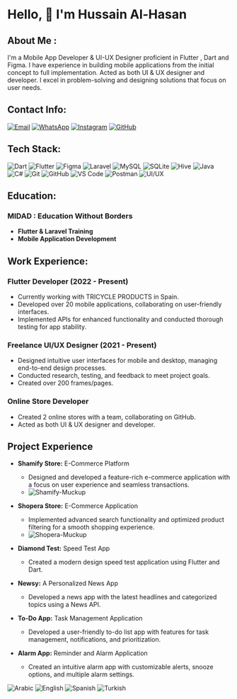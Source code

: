 # Hello, 👋 I'm Hussain Al-Hasan

## About Me :
I'm a Mobile App Developer & UI-UX Designer proficient in Flutter , Dart and Figma. I have experience in building mobile applications from the initial concept to full implementation. Acted as both UI & UX designer and developer. I excel in problem-solving and designing solutions that focus on user needs.

## Contact Info:
[![Email](https://img.shields.io/badge/Email-D14836?style=for-the-badge&logo=gmail&logoColor=white)](mailto:itsf4sam@gmail.com)
[![WhatsApp](https://img.shields.io/badge/WhatsApp-25D366?style=for-the-badge&logo=whatsapp&logoColor=white)](https://wa.me/9647827382828)
[![Instagram](https://img.shields.io/badge/Instagram-E4405F?style=for-the-badge&logo=instagram&logoColor=white)](https://www.instagram.com/f4sam/)
[![GitHub](https://img.shields.io/badge/GitHub-181717?style=for-the-badge&logo=github&logoColor=white)](https://github.com/i4sam)

## Tech Stack:
![Dart](https://img.shields.io/badge/Dart-0175C2?style=for-the-badge&logo=dart&logoColor=white)
![Flutter](https://img.shields.io/badge/Flutter-02569B?style=for-the-badge&logo=flutter&logoColor=white)
![Figma](https://img.shields.io/badge/Figma-F24E1E?style=for-the-badge&logo=figma&logoColor=white)
![Laravel](https://img.shields.io/badge/Laravel-FF2D20?style=for-the-badge&logo=laravel&logoColor=white)
![MySQL](https://img.shields.io/badge/MySQL-4479A1?style=for-the-badge&logo=mysql&logoColor=white)
![SQLite](https://img.shields.io/badge/SQLite-003B57?style=for-the-badge&logo=sqlite&logoColor=white)
![Hive](https://img.shields.io/badge/Hive-FFDB4F?style=for-the-badge&logo=hive&logoColor=white)
![Java](https://img.shields.io/badge/Java-007396?style=for-the-badge&logo=java&logoColor=white)
![C#](https://img.shields.io/badge/C%23-239120?style=for-the-badge&logo=c-sharp&logoColor=white)
![Git](https://img.shields.io/badge/Git-F05032?style=for-the-badge&logo=git&logoColor=white)
![GitHub](https://img.shields.io/badge/GitHub-181717?style=for-the-badge&logo=github&logoColor=white)
![VS Code](https://img.shields.io/badge/VS%20Code-007ACC?style=for-the-badge&logo=visual-studio-code&logoColor=white)
![Postman](https://img.shields.io/badge/Postman-FF6C37?style=for-the-badge&logo=postman&logoColor=white)
![UI/UX](https://img.shields.io/badge/UI%2FUX-FF4088?style=for-the-badge&logo=adobe-xd&logoColor=white)

## Education:
### MIDAD : Education Without Borders
- **Flutter & Laravel Training**
- **Mobile Application Development**

## Work Experience:
### Flutter Developer (2022 - Present)
- Currently working with TRICYCLE PRODUCTS in Spain.
- Developed over 20 mobile applications, collaborating on user-friendly interfaces.
- Implemented APIs for enhanced functionality and conducted thorough testing for app stability.

### Freelance UI/UX Designer (2021 - Present)
- Designed intuitive user interfaces for mobile and desktop, managing end-to-end design processes.
- Conducted research, testing, and feedback to meet project goals.
- Created over 200 frames/pages.

### Online Store Developer
- Created 2 online stores with a team, collaborating on GitHub.
- Acted as both UI & UX designer and developer.

## Project Experience

- **Shamify Store:** E-Commerce Platform
  - Designed and developed a feature-rich e-commerce application with a focus on user experience and seamless transactions.
  - ![Shamify-Muckup](https://github.com/user-attachments/assets/72decad8-ec70-4358-8a64-62b08f3b62ef)


- **Shopera Store:** E-Commerce Application
  - Implemented advanced search functionality and optimized product filtering for a smooth shopping experience.
  - ![Shopera-Muckup](https://github.com/user-attachments/assets/dfe0aa84-08e2-4263-a882-cf0232721c33)

- **Diamond Test:** Speed Test App
  - Created a modern design speed test application using Flutter and Dart.

- **Newsy:** A Personalized News App
  - Developed a news app with the latest headlines and categorized topics using a News API.

- **To-Do App:** Task Management Application
  - Developed a user-friendly to-do list app with features for task management, notifications, and prioritization.

- **Alarm App:** Reminder and Alarm Application
  - Created an intuitive alarm app with customizable alerts, snooze options, and multiple alarm settings.


![Arabic](https://img.shields.io/badge/Arabic-Native-brightgreen?style=for-the-badge)
![English](https://img.shields.io/badge/English-Fluent-blue?style=for-the-badge)
![Spanish](https://img.shields.io/badge/Spanish-Currently_Learning-yellow?style=for-the-badge)
![Turkish](https://img.shields.io/badge/Turkish-Proficient-red?style=for-the-badge)
